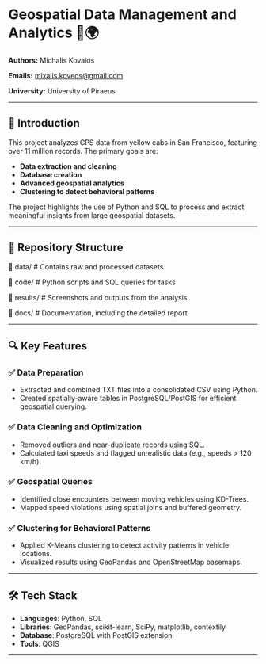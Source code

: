 # Geospatial Data Management and Analytics 🚖🌍

**Authors:** Michalis Kovaios

**Emails:** [mixalis.koveos@gmail.com](mailto:mixalis.koveos@gmail.com)

**University:** University of Piraeus  

---

## 📜 Introduction

This project analyzes GPS data from yellow cabs in San Francisco, featuring over 11 million records. The primary goals are:  
- **Data extraction and cleaning**  
- **Database creation**  
- **Advanced geospatial analytics**  
- **Clustering to detect behavioral patterns**

The project highlights the use of Python and SQL to process and extract meaningful insights from large geospatial datasets.

---

## 📂 Repository Structure

📁 data/ # Contains raw and processed datasets 

📁 code/ # Python scripts and SQL queries for tasks 

📁 results/ # Screenshots and outputs from the analysis 

📁 docs/ # Documentation, including the detailed report

---

## 🔍 Key Features

### ✅ Data Preparation
- Extracted and combined TXT files into a consolidated CSV using Python.
- Created spatially-aware tables in PostgreSQL/PostGIS for efficient geospatial querying.

### ✅ Data Cleaning and Optimization
- Removed outliers and near-duplicate records using SQL.
- Calculated taxi speeds and flagged unrealistic data (e.g., speeds > 120 km/h).

### ✅ Geospatial Queries
- Identified close encounters between moving vehicles using KD-Trees.
- Mapped speed violations using spatial joins and buffered geometry.

### ✅ Clustering for Behavioral Patterns
- Applied K-Means clustering to detect activity patterns in vehicle locations.
- Visualized results using GeoPandas and OpenStreetMap basemaps.

---

## 🛠️ Tech Stack

- **Languages**: Python, SQL  
- **Libraries**: GeoPandas, scikit-learn, SciPy, matplotlib, contextily  
- **Database**: PostgreSQL with PostGIS extension  
- **Tools**: QGIS  

---



